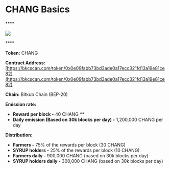 # CHANG Basics

\*\*\*\*

![](../.gitbook/assets/group-501.png)

\*\*\*\*

**Token:** CHANG

**Contract Address:** [https://bkcscan.com/token/0x0e09fabb73bd3ade0a17ecc321fd13a19e81ce82](https://bkcscan.com/token/0x0e09fabb73bd3ade0a17ecc321fd13a19e81ce82)

**Chain:** Bitkub Chain \(BEP-20\)

**Emission rate:**

* **Reward per block -**  40 CHANG                                                                                                       _\*\*_
* **Daily emission \(Based on 30k blocks per day\) -**  1,200,000 CHANG per day

**Distribution:**

* **Farmers -** 75% of the rewards per block \(30 CHANG\)
* **SYRUP holders -** 25% of the rewards per block \(10 CHANG\)
* **Farmers daily -** 900,000 CHANG \(based on 30k blocks per day\)
* **SYRUP holders daily -** 300,000 CHANG \(based on 30k blocks per day\)

